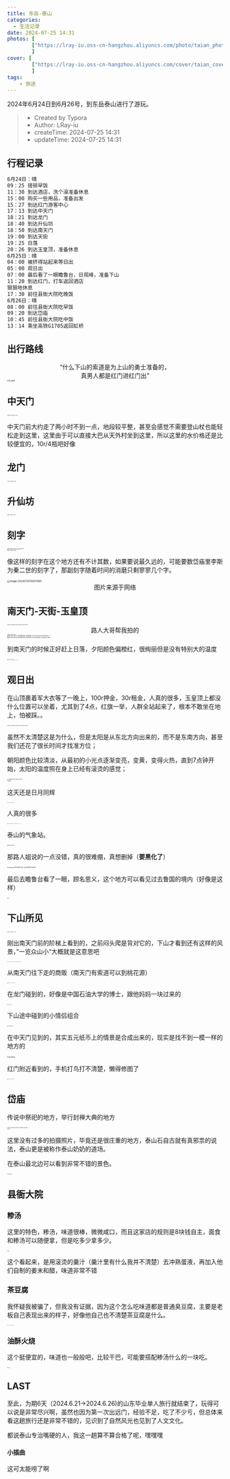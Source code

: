 ```yaml
---
title: 东岳-泰山
categories:
  - 生活记录
date: 2024-07-25 14:31
photos: [
        ["https://lray-iu.oss-cn-hangzhou.aliyuncs.com/photo/taian_photo.png"],
        ]
cover: [
        ["https://lray-iu.oss-cn-hangzhou.aliyuncs.com/cover/taian_cover.png"],
        ]
tags:
    - 旅途
---
```


2024年6月24日到6月26号，到东岳泰山进行了游玩。

<!-- more -->

> * Created by Typora
> * Author: LRay-iu
> * createTime: 2024-07-25 14:31
> * updateTime: 2024-07-25 14:31

## 行程记录

```txt
6月24日：晴
09：25 搓顿早饭
11：30 到达酒店，洗个澡准备休息
15：00 购买一些用品，准备出发
15：27 到达红门游客中心
17：13 到达中天门
18：21 到达龙门
18：40 到达升仙坊
18：50 到达南天门
19：00 到达天街
19：25 日落
20：26 到达玉皇顶，准备休息
6月25日：晴
04：00 被挤得站起来等日出
05：00 观日出
07：00 最后看了一眼瞻鲁台，日观峰，准备下山
11：20 到达红门，打车返回酒店
狠狠地休息
17：30 前往县衙大院吃晚饭
6月26日：晴
08：00 前往县衙大院吃早饭
09：20 到达岱庙
10：45 前往县衙大院吃中饭
13：14 乘坐高铁G1705返回虹桥
```

## 出行路线

<center>“什么下山的索道是为上山的勇士准备的，<br>真男人都是红门进红门出”<br></center>

<img src="taishan_travel/%E7%99%BB%E5%B1%B1%E8%B7%AF%E7%BA%BF.png" alt="登山路线" style="zoom:25%;" />

## 中天门

<img src="taishan_travel/IMG_20240624_171323.jpg" alt="IMG_20240624_171323" style="zoom:15%;" />

中天门前大约走了两小时不到一点，地段较平整，甚至会感觉不需要登山杖也能轻松走到这里，这里由于可以直接大巴从天外村坐到这里，所以这里的水价格还是比较便宜的，10r/4瓶吧好像

## 龙门

<img src="taishan_travel/IMG_20240624_182059.jpg" alt="IMG_20240624_182059" style="zoom:12%;" />

## 升仙坊

<img src="taishan_travel/IMG_20240624_184010.jpg" alt="IMG_20240624_184010" style="zoom:12%;" />

## 刻字

<img src="taishan_travel/IMG_20240624_173655_edit_62212043219672.jpg" alt="IMG_20240624_173655_edit_62212043219672" style="zoom:12%;" />

<br>

<img src="taishan_travel/IMG_20240624_175207_edit_62156931195202.jpg" alt="IMG_20240624_175207_edit_62156931195202" style="zoom:10%;" />

<br>

<img src="taishan_travel/IMG_20240625_063755.jpg" alt="IMG_20240625_063755" style="zoom:12%;" />

像这样的刻字在这个地方还有不计其数，如果要说最久远的，可能要数岱庙里李斯为秦二世的刻字了，那副刻字随着时间的消磨只剩寥寥几个字。

<img src="taishan_travel/image-20240726110457865.png" alt="image-20240726110457865" style="zoom: 40%;" />

<center>图片来源于网络</center>

## 南天门-天街-玉皇顶

<img src="taishan_travel/IMG_20240624_185345_edit_62433046371201.jpg" alt="IMG_20240624_185345_edit_62433046371201" style="zoom:15%;" />

<center>路人大哥帮我拍的</center>

<img src="taishan_travel/IMG_20240624_190641.jpg" alt="IMG_20240624_190641" style="zoom:12%;" />

<br>

<img src="taishan_travel/Screenshot_20240624_223334_com.autonavi.minimap_e.jpg" alt="Screenshot_20240624_223334_com.autonavi.minimap_e" style="zoom:25%;" />

<br>

<img src="taishan_travel/Screenshot_20240624_202610_com.huawei.compass_edi.jpg" alt="Screenshot_20240624_202610_com.huawei.compass_edi" style="zoom:25%;" />

到南天门的时候正好赶上日落，夕阳颜色偏橙红，很绚丽但是没有特别大的温度

<img src="taishan_travel/IMG_20240624_185754.jpg" alt="IMG_20240624_185754" style="zoom:10%;" />

<br>

<img src="taishan_travel/南天门夕阳.jpg" alt="IMG_20240624_192902_edit_61600039356224" style="zoom:8%;" />

## 观日出

在山顶裹着军大衣等了一晚上，100r押金，30r租金，人真的很多，玉皇顶上都没什么位置可以坐着，尤其到了4点，红旗一举，人群全站起来了，根本不敢坐在地上，怕被踩。。

<img src="taishan_travel/IMG_20240625_032804_edit_5404153770528.jpg" alt="IMG_20240625_032804_edit_5404153770528" style="zoom:15%;" />

虽然不太清楚这是为什么，但是太阳是从东北方向出来的，而不是东南方向，甚至我们还花了很长时间才找准方位；

朝阳颜色比较清淡，从最初的小光点逐渐变亮，变黄，变得火热，直到7点钟开始，太阳的温度照在身上已经有滚烫的感觉；

<img src="taishan_travel/Collage_20240625_124523.jpg" alt="Collage_20240625_124523" style="zoom:18%;" />

<br>

<img src="taishan_travel/%E6%9C%9D%E9%98%B32.png" alt="朝阳2" style="zoom:17%;" />

这天还是日月同辉

<img src="taishan_travel/IMG_20240625_051334.jpg" alt="IMG_20240625_051334" style="zoom:10%;" />

人真的很多

<img src="taishan_travel/勇闯天涯.jpg" alt="IMG_20240625_055243_edit_5254111300759" style="zoom:10%;" />

泰山的气象站。

<img src="taishan_travel/IMG_20240625_043819.jpg" alt="IMG_20240625_043819" style="zoom:10%;" />

<br>

<img src="taishan_travel/IMG_20240625_051923.jpg" alt="IMG_20240625_051923" style="zoom:10%;" />

那路人姐说的一点没错，真的很难绷，真想删掉（**要黑化了**）

<img src="taishan_travel/mmexport1719446927162_edit_99879125112362.jpg" alt="mmexport1719446927162_edit_99879125112362" style="zoom:20%;" />

最后去瞻鲁台看了一眼，顾名思义，这个地方可以看见过去鲁国的境内（好像是这样）

<img src="taishan_travel/%E7%9E%BB%E9%B2%81%E5%8F%B0.png" alt="瞻鲁台" style="zoom:10%;" />



## 下山所见

<img src="taishan_travel/IMG_20240625_073157.jpg" alt="IMG_20240625_073157" style="zoom:12%;" />

刚出南天门前的阶梯上看到的，之前闷头爬是背对它的，下山才看到还有这样的风景，”一览众山小“大概就是这意思吧

<img src="taishan_travel/一览众山小.jpg" alt="IMG_20240625_073447_edit_82847305208190" style="zoom:10%;" />

从南天门往下走的商贩（南天门有索道可以到桃花源）

<img src="taishan_travel/IMG_20240625_073600.jpg" alt="IMG_20240625_073600" style="zoom:11%;" />

在龙门碰到的，好像是中国石油大学的博士，跟他妈妈一块过来的

<img src="taishan_travel/%E4%B8%8B%E5%B1%B1%E6%89%80%E8%A7%81%EF%BC%882%EF%BC%89.png" alt="下山所见（2）" style="zoom:12%;" />

下山途中碰到的小情侣组合

<img src="taishan_travel/%E4%B8%8B%E5%B1%B1%E6%89%80%E8%A7%81%EF%BC%881%EF%BC%89.png" alt="下山所见（1）" style="zoom:15%;" />

在中天门见到的，其实五元纸币上的情景是合成出来的，现实是找不到一模一样的地方的

<img src="taishan_travel/%E4%BA%94%E5%85%83%E7%BA%B8%E5%B8%81.png" alt="五元纸币" style="zoom:25%;" />

红门附近看到的，手机打鸟打不清楚，懒得修图了

<img src="taishan_travel/IMG_20240626_092948.jpg" alt="IMG_20240626_092948" style="zoom:10%;" />

## 岱庙

传说中祭祀的地方，举行封禅大典的地方

<img src="taishan_travel/IMG_20240626_100914_edit_49982107513205.jpg" alt="IMG_20240626_100914_edit_49982107513205" style="zoom:15%;" />

<br>

<img src="taishan_travel/%E5%B2%B1%E5%BA%992.png" alt="岱庙2" style="zoom:13%;" />

这里没有过多的拍摄照片，毕竟还是很庄重的地方，泰山石自古就有真邪祟的说法，泰山更是被称作泰山奶奶的道场。

在泰山最北边可以看到非常不错的景色。

<img src="taishan_travel/%E6%B3%B0%E5%B1%B1%E8%BF%9C%E6%99%AF.png" alt="泰山远景" style="zoom:15%;" />

## 县衙大院

### 糁汤

这里的特色，糁汤，味道很棒，微微咸口，而且这家店的规则是8块钱自主，面食和糁汤可以随便拿，但是吃多少拿多少。

<img src="taishan_travel/%E7%B3%81%E6%B1%A4.png" alt="糁汤" style="zoom:12%;" />

这个看起来，是用滚烫的羹汁（羹汁里有什么我并不清楚）去冲熟蛋液，再加入他们自制的姜末和醋，味道非常不错

### 茶豆腐

我怀疑我被骗了，但我没有证据，因为这个怎么吃味道都是普通臭豆腐，主要是老板自己表现出来的样子，好像他自己也不清楚茶豆腐是什么。

<img src="taishan_travel/IMG_20240626_104302.jpg" alt="IMG_20240626_104302" style="zoom:10%;" />

### 油酥火烧

这个挺便宜的，味道也一般般吧，比较干巴，可能要搭配糁汤什么的一块吃。

<img src="taishan_travel/%E6%B2%B9%E9%85%A5%E7%81%AB%E7%83%A7.png" alt="油酥火烧" style="zoom:10%;" />

## LAST

至此，为期6天（2024.6.21->2024.6.26)的山东毕业单人旅行就结束了，玩得可以说是非常尽兴啊，虽然也因为第一次出远门，经验不足，吃了不少亏，但总体来看这趟旅行还是非常不错的，见识到了自然风光也见到了人文文化。

都说泰山专治嘴硬的人，我这一趟算不算合格了呢，嘿嘿嘿

#### 小插曲

这可太能唠了啊

> 
